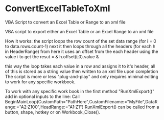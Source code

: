 # ConvertExcelTableToXml
VBA Script to convert an Excel Table or Range to an xml file

VBA script to export either an Excel Table or an Excel Range to an xml file

How it works:
  the script loops the row count of the set data range (for i = 0 to data.rows.count-1)
  next it then loops through all the headers (for each h in HeaderRange) 
  from here it uses an offset from the each header using the value i to get the resut = <header1> & h.offset(i,0).value & </header1>
  
  this way the loop takes each value in a row and assigns it to it's header, all of this is stored as a string value then written to an xml file upon completion
  The script is more or less "plug-and-play" and only requires minimal editing to work for any specific workbook.
  
  To work with any specific work book in the first method "RunXmlExport()" 
  add in optional inputs to the line: Call BeginMainLoop(CustomPath="PathHere",CustomFilename:="MyFile",DataRange:="A2:Z100",HeadRange:="A1:Z1")
  RunXmlExport() can be called from a button, shape, hotkey or on Workbook_Close().
  
  
